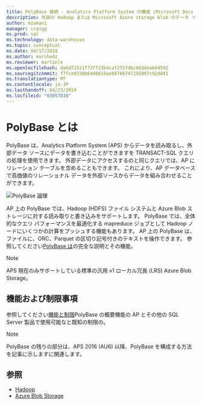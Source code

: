 ```yaml
---
title: PolyBase 接続 - Analytics Platform System の構成 |Microsoft Docs
description: 外部の Hadoop または Microsoft Azure storage blob のデータ ソースに接続するための Parallel Data Warehouse で PolyBase を構成する方法について説明します。 PolyBase を使用して、Hadoop、Azure blob storage、および Parallel Data Warehouse を含む複数のソースからデータを統合するクエリを実行します。
author: mzaman1
manager: craigg
ms.prod: sql
ms.technology: data-warehouse
ms.topic: conceptual
ms.date: 04/17/2018
ms.author: murshedz
ms.reviewer: martinle
ms.openlocfilehash: da6d71521f72ff23b4caf2f27dbc663dee684592
ms.sourcegitcommit: f7fced330b64d6616aeb8766747295807c92dd41
ms.translationtype: MT
ms.contentlocale: ja-JP
ms.lasthandoff: 04/23/2019
ms.locfileid: "63057818"
---
```

# <a name="what-is-polybase"></a>PolyBase とは
PolyBase は、Analytics Platform System (APS) からデータを読み取るし、外部データ ソースにデータを書き込むことができますを TRANSACT-SQL クエリの処理を使用できます。 外部データにアクセスするのと同じクエリでは、AP にリレーション テーブルを含めることもできます。 これにより、AP データベースで高価値のリレーショナル データを外部ソースからデータを組み合わせることができます。

![PolyBase 論理](media/polybase/polybase-logical.png)

AP 上の PolyBase では、Hadoop (HDFS) ファイル システムと Azure Blob ストレージに対する読み取りと書き込みをサポートします。 PolyBase では、全体的なクエリ パフォーマンスを最適化する mapreduce ジョブとして Hadoop ノードにいくつかの計算をプッシュする機能もあります。 AP 上の PolyBase は、ファイルに、ORC、Parquet の区切り記号付きのテキストを操作できます。 参照してください[PolyBase は](https://docs.microsoft.com/sql/relational-databases/polybase/polybase-guide)の完全な説明とその機能。

> [!NOTE]
> APS 現在のみサポートしている標準の汎用 v1 ローカル冗長 (LRS) Azure Blob Storage。

## <a name="features-and-limitations"></a>機能および制限事項
参照してください[機能と制限](https://docs.microsoft.com/sql/relational-databases/polybase/polybase-versioned-feature-summary)PolyBase の概要機能の AP とその他の SQL Server 製品で使用可能なと既知の制限の。

> [!NOTE] 
> PolyBase の残りの部分は、APS 2016 (AU6) 以降、PolyBase を構成する方法を記事に示しますに関連します。

## <a name="see-also"></a>参照
- [Hadoop](polybase-configure-hadoop.md)
- [Azure Blob Storage](polybase-configure-azure-blob-storage.md)
<!-- MISSING LINKS [PolyBase &#40;SQL Server PDW&#41;](../sqlpdw/polybase-sql-server-pdw.md)  -->  
  

